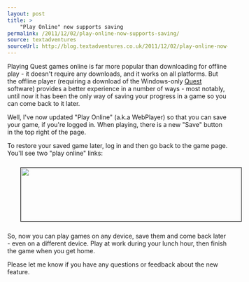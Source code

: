 ```yaml
---
layout: post
title: >
    "Play Online" now supports saving
permalink: /2011/12/02/play-online-now-supports-saving/
source: textadventures
sourceUrl: http://blog.textadventures.co.uk/2011/12/02/play-online-now-supports-saving/
---
```

Playing Quest games online is far more popular than downloading for offline play - it doesn't require any downloads, and it works on all platforms. But the offline player (requiring a download of the Windows-only <a href="http://www.textadventures.co.uk/quest/download/">Quest</a> software) provides a better experience in a number of ways - most notably, until now it has been the only way of saving your progress in a game so you can come back to it later.

Well, I've now updated "Play Online" (a.k.a WebPlayer) so that you can save your game, if you're logged in. When playing, there is a new "Save" button in the top right of the page.

To restore your saved game later, log in and then go back to the game page. You'll see two "play online" links:

<a href="/images/2011/textadventuresblog.files.wordpress.com-2011-12-saveonline.png"><img class="aligncenter size-full wp-image-997" style="border-width:1px;border-color:black;border-style:solid;margin:10px 30px;" title="saveonline" src="/images/2011/textadventuresblog.files.wordpress.com-2011-12-saveonline.png" alt="" width="528" height="122" /></a>

So, now you can play games on any device, save them and come back later - even on a different device. Play at work during your lunch hour, then finish the game when you get home.

Please let me know if you have any questions or feedback about the new feature.